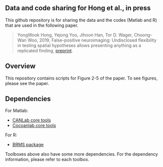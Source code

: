 ## Data and code sharing for Hong et al., in press

This github repository is for sharing the data and the codes (Matlab and R) that are used in the following paper. 

> YongWook Hong, Yejong Yoo, Jihoon Han, Tor D. Wager, Choong-Wan Woo, 2019, False-positive neuroimaging: Undisclosed flexibility in testing spatial hypotheses allows presenting anything as a replicated finding, [preprint](https://www.biorxiv.org/content/10.1101/514521v1). 


## Overview
This repository contains scripts for Figure 2-5 of the paper. To see figures, please see the paper. 


## Dependencies

For Matlab: 

- [CANLab core tools](https://github.com/canlab/CanlabCore)
- [Cocoanlab core tools](https://github.com/cocoanlab/cocoanCORE)

For R:

- [BRMS package](https://cran.r-project.org/web/packages/brms/index.html)

Toolboxes above also have some more dependencies. For the dependency information, please refer to each toolbox. 
